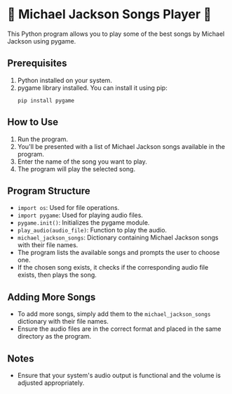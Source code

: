 # 🎵 Michael Jackson Songs Player 🕺

This Python program allows you to play some of the best songs by Michael Jackson using pygame.

## Prerequisites

1. Python installed on your system.
2. pygame library installed. You can install it using pip:
    ```
    pip install pygame
    ```

## How to Use

1. Run the program.
2. You'll be presented with a list of Michael Jackson songs available in the program.
3. Enter the name of the song you want to play.
4. The program will play the selected song.

## Program Structure

- `import os`: Used for file operations.
- `import pygame`: Used for playing audio files.
- `pygame.init()`: Initializes the pygame module.
- `play_audio(audio_file)`: Function to play the audio.
- `michael_jackson_songs`: Dictionary containing Michael Jackson songs with their file names.
- The program lists the available songs and prompts the user to choose one.
- If the chosen song exists, it checks if the corresponding audio file exists, then plays the song.

## Adding More Songs

- To add more songs, simply add them to the `michael_jackson_songs` dictionary with their file names.
- Ensure the audio files are in the correct format and placed in the same directory as the program.

## Notes

- Ensure that your system's audio output is functional and the volume is adjusted appropriately.
